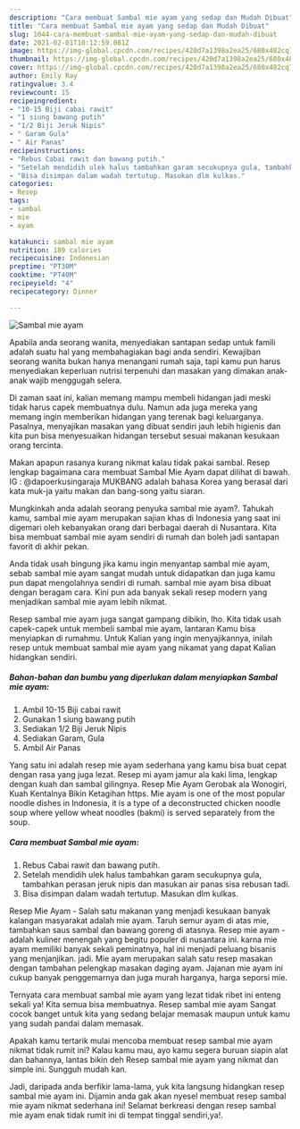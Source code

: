 ```yaml
---
description: "Cara membuat Sambal mie ayam yang sedap dan Mudah Dibuat"
title: "Cara membuat Sambal mie ayam yang sedap dan Mudah Dibuat"
slug: 1044-cara-membuat-sambal-mie-ayam-yang-sedap-dan-mudah-dibuat
date: 2021-02-01T10:12:59.081Z
image: https://img-global.cpcdn.com/recipes/420d7a1398a2ea25/680x482cq70/sambal-mie-ayam-foto-resep-utama.jpg
thumbnail: https://img-global.cpcdn.com/recipes/420d7a1398a2ea25/680x482cq70/sambal-mie-ayam-foto-resep-utama.jpg
cover: https://img-global.cpcdn.com/recipes/420d7a1398a2ea25/680x482cq70/sambal-mie-ayam-foto-resep-utama.jpg
author: Emily Ray
ratingvalue: 3.4
reviewcount: 15
recipeingredient:
- "10-15 Biji cabai rawit"
- "1 siung bawang putih"
- "1/2 Biji Jeruk Nipis"
- " Garam Gula"
- " Air Panas"
recipeinstructions:
- "Rebus Cabai rawit dan bawang putih."
- "Setelah mendidih ulek halus tambahkan garam secukupnya gula, tambahkan perasan jeruk nipis dan masukan air panas sisa rebusan tadi."
- "Bisa disimpan dalam wadah tertutup. Masukan dlm kulkas."
categories:
- Resep
tags:
- sambal
- mie
- ayam

katakunci: sambal mie ayam 
nutrition: 189 calories
recipecuisine: Indonesian
preptime: "PT30M"
cooktime: "PT40M"
recipeyield: "4"
recipecategory: Dinner

---
```



![Sambal mie ayam](https://img-global.cpcdn.com/recipes/420d7a1398a2ea25/680x482cq70/sambal-mie-ayam-foto-resep-utama.jpg)

Apabila anda seorang wanita, menyediakan santapan sedap untuk famili adalah suatu hal yang membahagiakan bagi anda sendiri. Kewajiban seorang  wanita bukan hanya menangani rumah saja, tapi kamu pun harus menyediakan keperluan nutrisi terpenuhi dan masakan yang dimakan anak-anak wajib menggugah selera.

Di zaman  saat ini, kalian memang mampu membeli hidangan jadi meski tidak harus capek membuatnya dulu. Namun ada juga mereka yang memang ingin memberikan hidangan yang terenak bagi keluarganya. Pasalnya, menyajikan masakan yang dibuat sendiri jauh lebih higienis dan kita pun bisa menyesuaikan hidangan tersebut sesuai makanan kesukaan orang tercinta. 

Makan apapun rasanya kurang nikmat kalau tidak pakai sambal. Resep lengkap bagaimana cara membuat Sambal Mie Ayam dapat dilihat di bawah. IG : @dapoerkusingaraja MUKBANG adalah bahasa Korea yang berasal dari kata muk-ja yaitu makan dan bang-song yaitu siaran.

Mungkinkah anda adalah seorang penyuka sambal mie ayam?. Tahukah kamu, sambal mie ayam merupakan sajian khas di Indonesia yang saat ini digemari oleh kebanyakan orang dari berbagai daerah di Nusantara. Kita bisa membuat sambal mie ayam sendiri di rumah dan boleh jadi santapan favorit di akhir pekan.

Anda tidak usah bingung jika kamu ingin menyantap sambal mie ayam, sebab sambal mie ayam sangat mudah untuk didapatkan dan juga kamu pun dapat mengolahnya sendiri di rumah. sambal mie ayam bisa dibuat dengan beragam cara. Kini pun ada banyak sekali resep modern yang menjadikan sambal mie ayam lebih nikmat.

Resep sambal mie ayam juga sangat gampang dibikin, lho. Kita tidak usah capek-capek untuk membeli sambal mie ayam, lantaran Kamu bisa menyiapkan di rumahmu. Untuk Kalian yang ingin menyajikannya, inilah resep untuk membuat sambal mie ayam yang nikamat yang dapat Kalian hidangkan sendiri.

<!--inarticleads1-->

##### Bahan-bahan dan bumbu yang diperlukan dalam menyiapkan Sambal mie ayam:

1. Ambil 10-15 Biji cabai rawit
1. Gunakan 1 siung bawang putih
1. Sediakan 1/2 Biji Jeruk Nipis
1. Sediakan  Garam, Gula
1. Ambil  Air Panas


Yang satu ini adalah resep mie ayam sederhana yang kamu bisa buat cepat dengan rasa yang juga lezat. Resep mi ayam jamur ala kaki lima, lengkap dengan kuah dan sambal gilingnya. Resep Mie Ayam Gerobak ala Wonogiri, Kuah Kentalnya Bikin Ketagihan https. Mie ayam is one of the most popular noodle dishes in Indonesia, it is a type of a deconstructed chicken noodle soup where yellow wheat noodles (bakmi) is served separately from the soup. 

<!--inarticleads2-->

##### Cara membuat Sambal mie ayam:

1. Rebus Cabai rawit dan bawang putih.
1. Setelah mendidih ulek halus tambahkan garam secukupnya gula, tambahkan perasan jeruk nipis dan masukan air panas sisa rebusan tadi.
1. Bisa disimpan dalam wadah tertutup. Masukan dlm kulkas.


Resep Mie Ayam - Salah satu makanan yang menjadi kesukaan banyak kalangan masyarakat adalah mie ayam. Taruh semur ayam di atas mie, tambahkan saus sambal dan bawang goreng di atasnya. Resep mie ayam - adalah kuliner menengah yang begitu populer di nusantara ini. karna mie ayam memiliki banyak sekali peminatnya, hal ini menjadi peluang bisanis yang menjanjikan. jadi. Mie ayam merupakan salah satu resep masakan dengan tambahan pelengkap masakan daging ayam. Jajanan mie ayam ini cukup banyak penggemarnya dan juga murah harganya, harga seporsi mie. 

Ternyata cara membuat sambal mie ayam yang lezat tidak ribet ini enteng sekali ya! Kita semua bisa membuatnya. Resep sambal mie ayam Sangat cocok banget untuk kita yang sedang belajar memasak maupun untuk kamu yang sudah pandai dalam memasak.

Apakah kamu tertarik mulai mencoba membuat resep sambal mie ayam nikmat tidak rumit ini? Kalau kamu mau, ayo kamu segera buruan siapin alat dan bahannya, lantas bikin deh Resep sambal mie ayam yang nikmat dan simple ini. Sungguh mudah kan. 

Jadi, daripada anda berfikir lama-lama, yuk kita langsung hidangkan resep sambal mie ayam ini. Dijamin anda gak akan nyesel membuat resep sambal mie ayam nikmat sederhana ini! Selamat berkreasi dengan resep sambal mie ayam enak tidak rumit ini di tempat tinggal sendiri,ya!.


